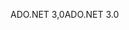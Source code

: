 <span data-ttu-id="34eeb-101">ADO.NET 3,0</span><span class="sxs-lookup"><span data-stu-id="34eeb-101">ADO.NET 3.0</span></span>